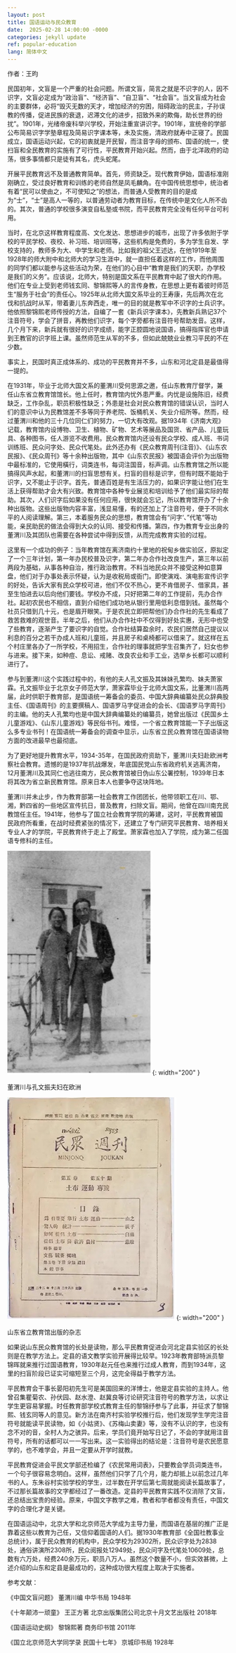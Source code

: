 ```yaml
---
layout: post
title: 国语运动与民众教育
date:  2025-02-28 14:00:00 -0000
categories: jekyll update
ref: popular-education
lang: 简体中文
---
```



作者：王昀

民国初年，文盲是一个严重的社会问题。所谓文盲，简言之就是不识字的人，因不识字，文盲必定成为“政治盲”、“经济盲”、“自卫盲”、“社会盲”。当文盲成为社会的主要群体，必将“毁灭无数的天才，增加经济的穷困，阻碍政治的民主，子孙误教的传播，促进民族的衰退，迟滞文化的进步，招致外来的欺侮，助长世界的纷扰”。1901年，光绪帝废科举兴学校，开始注重宣讲识字。1901年，宣统帝的学部公布简易识字学塾章程及简易识字课本等，未及实施，清政府就寿中正寝了。民国成立，国语运动兴起，它的初衷就是开民智，而注音字母的颁布、国语的统一，使扫盲和全民教育的实施有了可行性，平民教育开始兴起。然而，由于北洋政府的动荡，很多事情都只是徒有其名，虎头蛇尾。

开展平民教育远不及普通教育简单。首先，师资缺乏。现代教育伊始，国语标准刚刚确立，受过良好教育和训练的老师自然是凤毛麟角。在中国传统思想中，统治者有着“民可以使由之，不可使知之”的想法，而普通人受教育的目的是成为“士”，“士”是高人一等的，以普通劳动者为教育目标，在传统中是文化人所不齿的。其次，普通的学校很多演变自私塾或书院，而平民教育完全没有任何平台可利用。

当时，在北京这样教育程度高、文化发达、思想进步的城市，出现了许多依附于学校的平民学校、夜校、补习班、培训班等，这些机构是免费的，多为学生自发、学校支持的，教师多为大、中学生和老师。比如我的祖父王述达，在他1919年至1928年的师大附中和北师大的学习生涯中，就一直担任着这样的工作，而他周围的同学们都以能参与这些活动为荣，在他们的心目中“教育是我们的天职，办学校是我们的义务”。应该说，北师大，特别是国文系在平民教育中起了很大的作用。他们在专业上受到老师钱玄同、黎锦熙等人的言传身教，在思想上更有着彼时师范生“服务于社会”的责任心。1925年从北师大国文系毕业的王寿康，先后两次在北伐和抗战时从军，带着妻儿东奔西走，唯一的目的就是教军中不识字的士兵识字。他依照黎锦熙老师传授的方法，自编了一套《新兵识字课本》，先教新兵熟记37个注音符号，学会了拼音，再教他们识字，每个字旁都有注音符号帮助发音。这样，几个月下来，新兵就有很好的识字成绩，能字正腔圆地说国语，搞得指挥官也申请到王教官的识字班上课。虽然师范生从军的不多，但如此兢兢业业教习平民的不在少数。

事实上，民国时真正成体系的、成功的平民教育并不多，山东和河北定县是最值得一提的。

在1931年，毕业于北师大国文系的董渭川受何思源之邀，任山东教育厅督学，兼任山东省立教育馆馆长。他上任时，教育馆内忧外患严重。内忧是设施陈旧，经费缺乏，工作杂乱，职员积极性缺乏；外患是社会对民众教育馆的错误认识，当时人们的意识中认为民教馆差不多等同于养老院、饭桶机关、失业介绍所等。然而，经过董渭川和他的三十几位同仁们的努力，一切大有改观。据1934年《济南大观》记载，教育馆内设博物、卫生、植物、矿物、艺术等展品及国货、省产品、儿童玩具、各种图书，任人游览不收费用。民众教育馆内还设有民众学校、成人班、书词训练班、民众问字处、民众代笔处。此外还办有《民众教育周刊(注音)》、《山东农民报》、《民众周刊》等十余种出版物，其中《山东农民报》被国语会评价为出版物中最标准的，它使用橫行，词类连书，每词注国音，标声调。山东教育馆之所以能搞得风声水起，和董渭川的扫盲思想有关。扫盲的目标是识字，但有时既不能始于识字，又不能止于识字。首先，普通百姓是有生活压力的，如果识字能让他们在生活上获得帮助才会大有兴致。教育馆中各种专业展览和培训给予了他们最实际的帮助。其次，人们识字后如果没有任何应用，很快就会忘记，所以教育馆开办了十余种出版物。这些出版物内容丰富，浅显易懂，有的还加上了注音符号，便于不同水平的人阅读理解。第三，本着服务民众的思想，教育馆会有“问字‘、”代笔“等功能，亲民助民的做法会得到大众的认同、接受和传播。第四，作为教育专业出身的董渭川及其团队也需要在各种尝试中得到反馈，从而完成教育实验的过程。

这里有一个成功的例子：当年教育馆在离济南约十里地的祝甸乡做实验区，原拟定了一个三年计划，第一年办民校普及识字，第二年办合作社改良生产，第三年以前两段为基础，从事各种自治，推行政治教育。不料当地民众并不接受这种如意算盘，他们对于办事处表示怀疑，认为是收税局或衙门。即使演戏、演电影宣传识字的好处，告诉大家有民众学校可进，他们不仅不热心，更不肯借房子、借家具，甚至生怕进去以后向他们要钱。学校办不成，只好把第二年的工作提前，先办合作社。起初农民也不相信，直到介绍他们成功地从银行里用低利息借到钱。虽然每个社员只借到几十元，也是眉开眼笑。于是农民立即把帮他们办合作社的先生看成了救苦救难的观世音。半年之后，他们从办合作社中不仅得到好处实惠，无形中也受了些教育，逐渐产生了要识字的自觉。合作社结算盈余时，农民们居然自己提议以利息的百分之若干办成人班和儿童班，并且房子和桌椅都可以借来了。就这样在五个村庄里各办了一所学校，不用招生，合作社的理事就把学生召集齐了，妇女也参与进来。接下来，如种痘、息讼、戒赌、改良农业和手工业，选举乡长都可以顺利进行了。

参与到董渭川这个实践过程中的，有他的夫人孔文振及其妹妹孔繁均、妹夫萧家霖。孔文振毕业于北京女子师范大学，萧家霖毕业于北师大国文系，比董渭川高两届，此时供职于教育部，是国语统一筹备会的委员、中国大辞典编纂处民众辞典股主任、《国语周刊》的主要撰稿人、国语罗马字促进会的会长、《国语罗马字周刊》的主编。他的夫人孔繁均也是中国大辞典编纂处的编纂员，她曾出版过《民国乡土儿童游戏》、《山东儿童游戏》等民俗书刊。难怪，一个省立教育馆能一下子出版这么多专业书刊！在国语统一筹备会的调查中显示，山东省立民众教育馆在国语读物方面的改进最早也最彻底。

为了更好地提升教育水平，1934-35年，在国民政府资助下，董渭川夫妇赴欧洲考察社会教育。遗憾的是1937年抗战爆发，年底国民党山东省政府机关逃离济南，12月董渭川及其同仁也逃往南方，民众教育馆被日伪山东公署控制，1939年日本将其改为省立新民教育馆。原来日本人也要争夺这块阵地。

董渭川并未止步，作为教育部第一社会教育工作团团长，他带领职工在川、鄂、湘，黔四省的一些地区宣传抗日，普及教育，扫除文盲。期间，他曾在四川南充民教馆任主任。1941年，他参与了国立社会教育学院的筹建，这时，平民教育被国民政府所看重，在战时经费紧张的情况下，还建立了专门研究平民教育、培养相关专业人才的学院，平民教育终于走上了殿堂。萧家霖也加入了学院，成为第二任国语专修科的主任。

![image](/assets/imgs/dongweichuan_couple.jpg "董渭川与孔文振夫妇在欧洲"){: width="200" }

董渭川与孔文振夫妇在欧洲   

![image](/assets/imgs/minzhong_weekly.jpg "山东省立教育馆出版的杂志"){: width="200" }

山东省立教育馆出版的杂志


如果说山东民众教育馆的长处是读物，那么平民教育促进会河北定县实验区的长处则是在教学方法上。定县的语文教学实验开展得比较早。1923年教育部特派员黎锦晖就来推行过国语教育，1930年赵元任也来推行过成人教育，而到1934年，这里的扫盲阶段已证实可缩短至三个月，这完全得益于教学方法。

平民教育会干事长晏阳初先生可是美国回来的洋博士，他是定县实验的主持人。他曾召集瞿菊农、孙伏园、赵水澄、赵冀良等讨论研究注音符号的教学方法，以求让学生更容易掌握。时任教育部学校式教育主任的黎锦纾参与了此事，并征求了黎锦熙、钱玄同等人的意见。新方法在南齐村实验学校推行后，他们发现学生学完注音符号就能读平民读物，如《小姑贤》、《苏梅山卖妻》等，没有不认识的字，也没有念不对的音，全村人为之骇异。后来，学员们竟开始写日记了，不会的字就用注音符号，所有的话都可以一一写出来。这一实验得出的结论是：注音符号是农民愿意学的，也不难学会，并且一定要从开学时就教。

平民教育促进会平民文学部还检编了《农民常用词表》，只要教会学员词类连书，一个句子很容易念明白。这样，虽然他们只学了几个月，能力却抵上以前念过几年书的人。东朱谷村实验学校的学生，过半数在开学后第七周就能阅读长篇故事了，不过那长篇故事的文字都经过了一番改造。定县的平民教育实践不仅消除了文盲，还总结出宝贵的经验。原来，中国文字教学之难，教者和学者都没有责任，中国文字的合理化才是关键。

在国语运动中，北京大学和北京师范大学成为主导力量，而国语在基层的推广正是靠着这些以教育为己任，又信仰着国语的人们。据1930年教育部《全国社教事业总统计》，属于民众教育的机构中，民众学校为29302所，民众识字处为2838处，通俗讲演所2308所，民众阅报处12949处，民众问字及代笔处10609处，总数有六万处，经费240余万元，职员八万人。虽然这个数量不小，但实效甚微，上述介绍的山东和定县是最成功的，这种成功很大程度上取决于实施者。

参考文献：

《中国文盲问题》 董渭川编  中华书局 1948年

《十年颠沛一顽童》 王正方著  北京出版集团公司北京十月文艺出版社 2018年

《国语运动史纲》 黎锦熙著 商务印书馆 2011年

《国立北京师范大学同学录 民国十七年》 京城印书局 1928年

